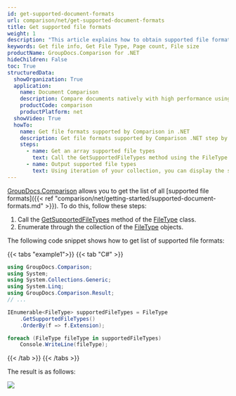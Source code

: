 ```yaml
---
id: get-supported-document-formats
url: comparison/net/get-supported-document-formats
title: Get supported file formats
weight: 1
description: "This article explains how to obtain supported file formats list when viewing documents with GroupDocs.Comparison within your .NET applications."
keywords: Get file info, Get File Type, Page count, File size
productName: GroupDocs.Comparison for .NET
hideChildren: False
toc: True
structuredData:
  showOrganization: True
  application:
    name: Document Comparison
    description: Compare documents natively with high performance using C# language and GroupDocs.Comparison for .NET
    productCode: comparison
    productPlatform: net
  showVideo: True
  howTo:
    name: Get file formats supported by Comparison in .NET
    description: Get file formats supported by Comparison .NET step by step
    steps:
      - name: Get an array supported file types
        text: Call the GetSupportedFileTypes method using the FileType object. Additional OrderBy method can be sorting rezulting array, it using lambda expression as parameter. And assign the result to a collection with a FileType data type, with the possibility of iteration.
      - name: Output supported file types
        text: Using iteration of your collection, you can display the supported data types, for example, to the console.
---
```


[GroupDocs.Comparison](https://products.groupdocs.com/comparison/net) allows you to get the list of all [supported file formats]({{< ref "comparison/net/getting-started/supported-document-formats.md" >}}). To do this, follow these steps:

1. Call the [GetSupportedFileTypes](https://reference.groupdocs.com/comparison/net/groupdocs.comparison.result/filetype/methods/getsupportedfiletypes) method of the [FileType](https://reference.groupdocs.com/comparison/net/groupdocs.comparison.result/filetype) class.
2. Enumerate through the collection of the [FileType](https://reference.groupdocs.com/comparison/net/groupdocs.comparison.result/filetype) objects.

The following code snippet shows how to get list of supported file formats:

{{< tabs "example1">}}
{{< tab "C#" >}}
```csharp
using GroupDocs.Comparison;
using System;
using System.Collections.Generic;
using System.Linq;
using GroupDocs.Comparison.Result;
// ...

IEnumerable<FileType> supportedFileTypes = FileType
	.GetSupportedFileTypes()
	.OrderBy(f => f.Extension);

foreach (FileType fileType in supportedFileTypes)
	Console.WriteLine(fileType);
```
{{< /tab >}}
{{< /tabs >}}

The result is as follows:

![](/comparison/net/images/get-supported-formats.png)
